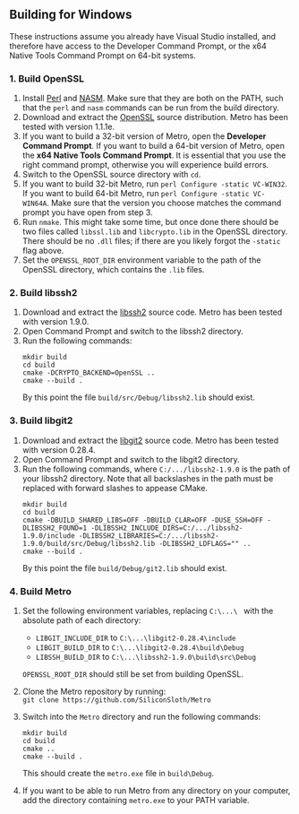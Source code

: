 ## Building for Windows

These instructions assume you already have Visual Studio installed, and therefore have access to the
Developer Command Prompt, or the x64 Native Tools Command Prompt on 64-bit systems.

### 1. Build OpenSSL
1. Install [Perl](http://strawberryperl.com/) and [NASM](https://www.nasm.us/). Make sure that they are both on the PATH, such that the `perl` and `nasm` commands
   can be run from the build directory.
2. Download and extract the [OpenSSL](https://www.openssl.org/) source distribution. Metro has been tested with version 1.1.1e.
3. If you want to build a 32-bit version of Metro, open the **Developer Command Prompt**.
   If you want to build a 64-bit version of Metro, open the **x64 Native Tools Command Prompt**.
   It is essential that you use the right command prompt, otherwise you will experience build errors.
4. Switch to the OpenSSL source directory with `cd`.
5. If you want to build 32-bit Metro, run `perl Configure -static VC-WIN32`.
   If you want to build 64-bit Metro, run `perl Configure -static VC-WIN64A`.
   Make sure that the version you choose matches the command prompt you have open from step 3.
6. Run `nmake`. This might take some time, but once done there should be two files called
   `libssl.lib` and `libcrypto.lib` in the OpenSSL directory. There should be no `.dll` files;
   if there are you likely forgot the `-static` flag above.
7. Set the `OPENSSL_ROOT_DIR` environment variable to the path of the OpenSSL directory,
   which contains the `.lib` files.
   
### 2. Build libssh2
1. Download and extract the [libssh2](https://www.libssh2.org/) source code. Metro has been tested with version 1.9.0.
2. Open Command Prompt and switch to the libssh2 directory.
3. Run the following commands:
   ```batch
   mkdir build
   cd build
   cmake -DCRYPTO_BACKEND=OpenSSL ..
   cmake --build .
   ```
   By this point the file `build/src/Debug/libssh2.lib` should exist.
   
### 3. Build libgit2
1. Download and extract the [libgit2](https://libgit2.org/) source code. Metro has been tested with version 0.28.4.
3. Open Command Prompt and switch to the libgit2 directory.
4. Run the following commands, where `C:/.../libssh2-1.9.0` is the path of your libssh2 directory.
   Note that all backslashes in the path must be replaced with forward slashes to appease CMake.
   ```batch
   mkdir build
   cd build
   cmake -DBUILD_SHARED_LIBS=OFF -DBUILD_CLAR=OFF -DUSE_SSH=OFF -DLIBSSH2_FOUND=1 -DLIBSSH2_INCLUDE_DIRS=C:/.../libssh2-1.9.0/include -DLIBSSH2_LIBRARIES=C:/.../libssh2-1.9.0/build/src/Debug/libssh2.lib -DLIBSSH2_LDFLAGS="" ..
   cmake --build .
   ```
   By this point the file `build/Debug/git2.lib` should exist.
   
### 4. Build Metro
1. Set the following environment variables, replacing `C:\...\ ` with the absolute path of each directory:
   * `LIBGIT_INCLUDE_DIR` to `C:\...\libgit2-0.28.4\include`
   * `LIBGIT_BUILD_DIR` to `C:\...\libgit2-0.28.4\build\Debug`
   * `LIBSSH_BUILD_DIR` to `C:\...\libssh2-1.9.0\build\src\Debug`
   
   `OPENSSL_ROOT_DIR` should still be set from building OpenSSL.
2. Clone the Metro repository by running: \
   `git clone https://github.com/SiliconSloth/Metro`
3. Switch into the `Metro` directory and run the following commands:
   ```batch
   mkdir build
   cd build
   cmake ..
   cmake --build .
   ```
   This should create the `metro.exe` file in `build\Debug`.
4. If you want to be able to run Metro from any directory on your computer,
   add the directory containing `metro.exe` to your PATH variable.